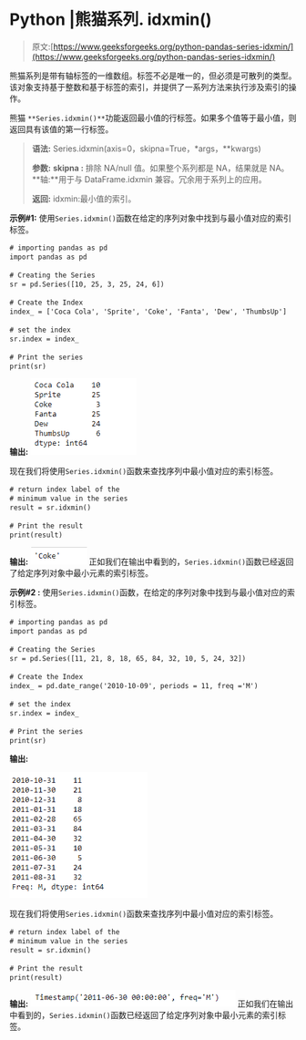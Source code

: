# Python |熊猫系列. idxmin()

> 原文:[https://www.geeksforgeeks.org/python-pandas-series-idxmin/](https://www.geeksforgeeks.org/python-pandas-series-idxmin/)

熊猫系列是带有轴标签的一维数组。标签不必是唯一的，但必须是可散列的类型。该对象支持基于整数和基于标签的索引，并提供了一系列方法来执行涉及索引的操作。

熊猫 `**Series.idxmin()**`功能返回最小值的行标签。如果多个值等于最小值，则返回具有该值的第一行标签。

> **语法:** Series.idxmin(axis=0，skipna=True，*args，**kwargs)
> 
> **参数:**
> **skipna :** 排除 NA/null 值。如果整个系列都是 NA，结果就是 NA。
> **轴:**用于与 DataFrame.idxmin 兼容。冗余用于系列上的应用。
> 
> **返回:** idxmin:最小值的索引。

**示例#1:** 使用`Series.idxmin()`函数在给定的序列对象中找到与最小值对应的索引标签。

```
# importing pandas as pd
import pandas as pd

# Creating the Series
sr = pd.Series([10, 25, 3, 25, 24, 6])

# Create the Index
index_ = ['Coca Cola', 'Sprite', 'Coke', 'Fanta', 'Dew', 'ThumbsUp']

# set the index
sr.index = index_

# Print the series
print(sr)
```

**输出:**
![](img/1f53af828e1a9600b255c9201272ff8a.png)

现在我们将使用`Series.idxmin()`函数来查找序列中最小值对应的索引标签。

```
# return index label of the 
# minimum value in the series
result = sr.idxmin()

# Print the result
print(result)
```

**输出:**
![](img/cb898c33fda90e8a1dc7ba10a804b5fe.png)
正如我们在输出中看到的，`Series.idxmin()`函数已经返回了给定序列对象中最小元素的索引标签。

**示例#2 :** 使用`Series.idxmin()`函数，在给定的序列对象中找到与最小值对应的索引标签。

```
# importing pandas as pd
import pandas as pd

# Creating the Series
sr = pd.Series([11, 21, 8, 18, 65, 84, 32, 10, 5, 24, 32])

# Create the Index
index_ = pd.date_range('2010-10-09', periods = 11, freq ='M')

# set the index
sr.index = index_

# Print the series
print(sr)
```

**输出:**

![](img/229bdc336ad3db176b98acf5dad7297f.png)

现在我们将使用`Series.idxmin()`函数来查找序列中最小值对应的索引标签。

```
# return index label of the 
# minimum value in the series
result = sr.idxmin()

# Print the result
print(result)
```

**输出:**
![](img/e67b00fc21c46becd5020d0a0179ce85.png)
正如我们在输出中看到的，`Series.idxmin()`函数已经返回了给定序列对象中最小元素的索引标签。